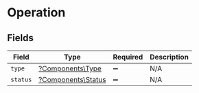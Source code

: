 # Operation


## Fields

| Field                                                   | Type                                                    | Required                                                | Description                                             |
| ------------------------------------------------------- | ------------------------------------------------------- | ------------------------------------------------------- | ------------------------------------------------------- |
| `type`                                                  | [?Components\Type](../../Models/Components/Type.md)     | :heavy_minus_sign:                                      | N/A                                                     |
| `status`                                                | [?Components\Status](../../Models/Components/Status.md) | :heavy_minus_sign:                                      | N/A                                                     |